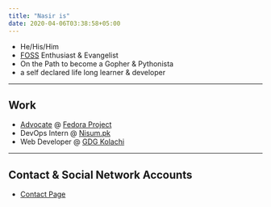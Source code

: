 ```yaml
---
title: "Nasir is"
date: 2020-04-06T03:38:58+05:00
---
```


- He/His/Him
- [FOSS](https://en.wikipedia.org/wiki/Free_and_open-source_software) Enthusiast & Evangelist
- On the Path to become a Gopher & Pythonista
- a self declared life long learner & developer

---
## Work
- [Advocate](https://docs.fedoraproject.org/en-US/mindshare-committee/advocate/) @ [Fedora Project](https://getfedora.org/)
- DevOps Intern @ [Nisum.pk](https://www.Nisum.pk/)
- Web Developer @ [GDG Kolachi](https://gdgkolachi.com/)

---
## Contact & Social Network Accounts
- [Contact Page](/contact/)
